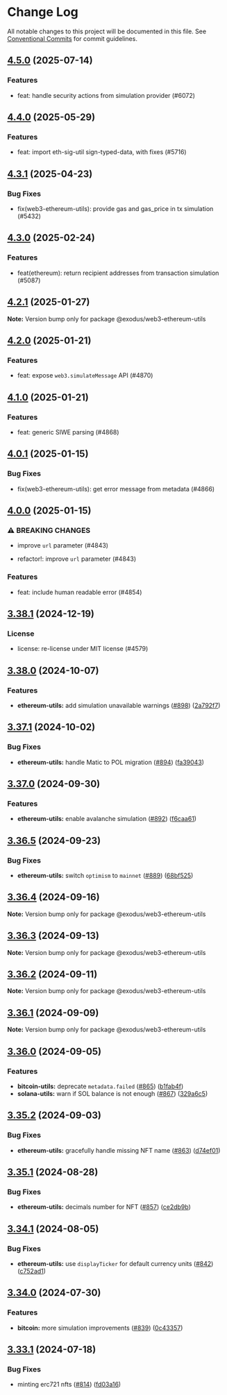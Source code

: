 # Change Log

All notable changes to this project will be documented in this file.
See [Conventional Commits](https://conventionalcommits.org) for commit guidelines.

## [4.5.0](https://github.com/ExodusMovement/assets/compare/@exodus/web3-ethereum-utils@4.4.0...@exodus/web3-ethereum-utils@4.5.0) (2025-07-14)


### Features


* feat: handle security actions from simulation provider (#6072)



## [4.4.0](https://github.com/ExodusMovement/assets/compare/@exodus/web3-ethereum-utils@4.3.1...@exodus/web3-ethereum-utils@4.4.0) (2025-05-29)


### Features


* feat: import eth-sig-util sign-typed-data, with fixes (#5716)



## [4.3.1](https://github.com/ExodusMovement/assets/compare/@exodus/web3-ethereum-utils@4.3.0...@exodus/web3-ethereum-utils@4.3.1) (2025-04-23)


### Bug Fixes


* fix(web3-ethereum-utils): provide gas and gas_price in tx simulation (#5432)



## [4.3.0](https://github.com/ExodusMovement/assets/compare/@exodus/web3-ethereum-utils@4.2.1...@exodus/web3-ethereum-utils@4.3.0) (2025-02-24)


### Features


* feat(ethereum): return recipient addresses from transaction simulation (#5087)



## [4.2.1](https://github.com/ExodusMovement/assets/compare/@exodus/web3-ethereum-utils@4.2.0...@exodus/web3-ethereum-utils@4.2.1) (2025-01-27)

**Note:** Version bump only for package @exodus/web3-ethereum-utils





## [4.2.0](https://github.com/ExodusMovement/assets/compare/@exodus/web3-ethereum-utils@4.1.0...@exodus/web3-ethereum-utils@4.2.0) (2025-01-21)


### Features


* feat: expose `web3.simulateMessage` API (#4870)



## [4.1.0](https://github.com/ExodusMovement/assets/compare/@exodus/web3-ethereum-utils@4.0.1...@exodus/web3-ethereum-utils@4.1.0) (2025-01-21)


### Features


* feat: generic SIWE parsing (#4868)



## [4.0.1](https://github.com/ExodusMovement/assets/compare/@exodus/web3-ethereum-utils@4.0.0...@exodus/web3-ethereum-utils@4.0.1) (2025-01-15)


### Bug Fixes


* fix(web3-ethereum-utils): get error message from metadata (#4866)



## [4.0.0](https://github.com/ExodusMovement/assets/compare/@exodus/web3-ethereum-utils@3.38.1...@exodus/web3-ethereum-utils@4.0.0) (2025-01-15)


### ⚠ BREAKING CHANGES

* improve `url` parameter (#4843)


* refactor!: improve `url` parameter (#4843)


### Features


* feat: include human readable error (#4854)



## [3.38.1](https://github.com/ExodusMovement/assets/compare/@exodus/web3-ethereum-utils@3.37.1...@exodus/web3-ethereum-utils@3.38.1) (2024-12-19)


### License


* license: re-license under MIT license (#4579)



## [3.38.0](https://github.com/ExodusMovement/exodus-web3/compare/@exodus/web3-ethereum-utils@3.37.1...@exodus/web3-ethereum-utils@3.38.0) (2024-10-07)


### Features

* **ethereum-utils:** add simulation unavailable warnings ([#898](https://github.com/ExodusMovement/exodus-web3/issues/898)) ([2a792f7](https://github.com/ExodusMovement/exodus-web3/commit/2a792f7585daaa035e5cbf436e2d0fa95d450cc3))



## [3.37.1](https://github.com/ExodusMovement/exodus-web3/compare/@exodus/web3-ethereum-utils@3.37.0...@exodus/web3-ethereum-utils@3.37.1) (2024-10-02)


### Bug Fixes

* **ethereum-utils:** handle Matic to POL migration ([#894](https://github.com/ExodusMovement/exodus-web3/issues/894)) ([fa39043](https://github.com/ExodusMovement/exodus-web3/commit/fa39043e522e97d18927e84195330b4772317df0))



## [3.37.0](https://github.com/ExodusMovement/exodus-web3/compare/@exodus/web3-ethereum-utils@3.36.5...@exodus/web3-ethereum-utils@3.37.0) (2024-09-30)


### Features

* **ethereum-utils:** enable avalanche simulation ([#892](https://github.com/ExodusMovement/exodus-web3/issues/892)) ([f6caa61](https://github.com/ExodusMovement/exodus-web3/commit/f6caa61fd09cab711aef3b1e1d6f9715eb624a44))



## [3.36.5](https://github.com/ExodusMovement/exodus-web3/compare/@exodus/web3-ethereum-utils@3.36.4...@exodus/web3-ethereum-utils@3.36.5) (2024-09-23)


### Bug Fixes

* **ethereum-utils:** switch `optimism` to `mainnet` ([#889](https://github.com/ExodusMovement/exodus-web3/issues/889)) ([68bf525](https://github.com/ExodusMovement/exodus-web3/commit/68bf52523c6bb4884505f5f1044eb60dccecf7fd))



## [3.36.4](https://github.com/ExodusMovement/exodus-web3/compare/@exodus/web3-ethereum-utils@3.36.0...@exodus/web3-ethereum-utils@3.36.4) (2024-09-16)

**Note:** Version bump only for package @exodus/web3-ethereum-utils





## [3.36.3](https://github.com/ExodusMovement/exodus-web3/compare/@exodus/web3-ethereum-utils@3.36.0...@exodus/web3-ethereum-utils@3.36.3) (2024-09-13)

**Note:** Version bump only for package @exodus/web3-ethereum-utils





## [3.36.2](https://github.com/ExodusMovement/exodus-web3/compare/@exodus/web3-ethereum-utils@3.36.0...@exodus/web3-ethereum-utils@3.36.2) (2024-09-11)

**Note:** Version bump only for package @exodus/web3-ethereum-utils





## [3.36.1](https://github.com/ExodusMovement/exodus-web3/compare/@exodus/web3-ethereum-utils@3.36.0...@exodus/web3-ethereum-utils@3.36.1) (2024-09-09)

**Note:** Version bump only for package @exodus/web3-ethereum-utils





## [3.36.0](https://github.com/ExodusMovement/exodus-web3/compare/@exodus/web3-ethereum-utils@3.35.2...@exodus/web3-ethereum-utils@3.36.0) (2024-09-05)


### Features

* **bitcoin-utils:** deprecate `metadata.failed` ([#865](https://github.com/ExodusMovement/exodus-web3/issues/865)) ([b1fab4f](https://github.com/ExodusMovement/exodus-web3/commit/b1fab4f3c413a3264ca265359c6d9b85a6c02edf))
* **solana-utils:** warn if SOL balance is not enough ([#867](https://github.com/ExodusMovement/exodus-web3/issues/867)) ([329a6c5](https://github.com/ExodusMovement/exodus-web3/commit/329a6c5cd7a6a421c0319789ea8a067a7bcfe71a))



## [3.35.2](https://github.com/ExodusMovement/exodus-web3/compare/@exodus/web3-ethereum-utils@3.35.1...@exodus/web3-ethereum-utils@3.35.2) (2024-09-03)


### Bug Fixes

* **ethereum-utils:** gracefully handle missing NFT name ([#863](https://github.com/ExodusMovement/exodus-web3/issues/863)) ([d74ef01](https://github.com/ExodusMovement/exodus-web3/commit/d74ef01908b282982c8e7762ee3e2e389f23fef8))



## [3.35.1](https://github.com/ExodusMovement/exodus-web3/compare/@exodus/web3-ethereum-utils@3.35.0...@exodus/web3-ethereum-utils@3.35.1) (2024-08-28)


### Bug Fixes

* **ethereum-utils:** decimals number for NFT ([#857](https://github.com/ExodusMovement/exodus-web3/issues/857)) ([ce2db9b](https://github.com/ExodusMovement/exodus-web3/commit/ce2db9b522b06fd2fa3a60a92f00032e23d07c60))



## [3.34.1](https://github.com/ExodusMovement/exodus-web3/compare/@exodus/web3-ethereum-utils@3.34.0...@exodus/web3-ethereum-utils@3.34.1) (2024-08-05)


### Bug Fixes

* **ethereum-utils:** use `displayTicker` for default currency units ([#842](https://github.com/ExodusMovement/exodus-web3/issues/842)) ([c752ad1](https://github.com/ExodusMovement/exodus-web3/commit/c752ad1bc684fbd1d09c70017f4d502d7db28ec7))



## [3.34.0](https://github.com/ExodusMovement/exodus-web3/compare/@exodus/web3-ethereum-utils@3.33.1...@exodus/web3-ethereum-utils@3.34.0) (2024-07-30)


### Features

* **bitcoin:** more simulation improvements ([#839](https://github.com/ExodusMovement/exodus-web3/issues/839)) ([0c43357](https://github.com/ExodusMovement/exodus-web3/commit/0c4335735eca8cf66d9b645687fce38030143975))



## [3.33.1](https://github.com/ExodusMovement/exodus-web3/compare/@exodus/web3-ethereum-utils@3.33.0...@exodus/web3-ethereum-utils@3.33.1) (2024-07-18)

### Bug Fixes

- minting erc721 nfts
  ([#814](https://github.com/ExodusMovement/exodus-web3/issues/814))
  ([fd03a16](https://github.com/ExodusMovement/exodus-web3/commit/fd03a161bc7899bbb515a142c60adc2344688d70))
